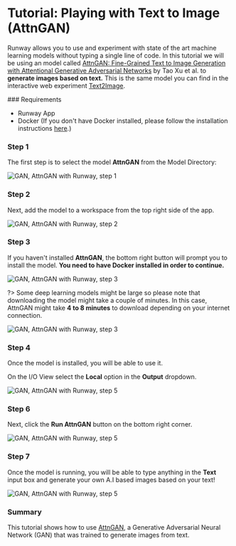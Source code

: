 # Tutorial: Playing with Text to Image (AttnGAN)

Runway allows you to use and experiment with state of the art machine learning models without typing a single line of code. In this tutorial we will be using an model called [AttnGAN: Fine-Grained Text to Image Generation with Attentional Generative Adversarial Networks](https://github.com/taoxugit/AttnGAN/) by Tao Xu et al. to **generate images based on text.** This is the same model you can find in the interactive web experiment [Text2Image](https://t2i.cvalenzuelab.com/).


### Requirements

- Runway App
- Docker (If you don't have Docker installed, please follow the installation instructions [here](/getting-started/docker).)


### Step 1

The first step is to select the model **AttnGAN** from the Model Directory:

![GAN, AttnGAN with Runway, step 1](https://runway.nyc3.digitaloceanspaces.com/documentation/0.2.0/attn00.jpg)

### Step 2

Next, add the model to a workspace from the top right side of the app.

![GAN, AttnGAN with Runway, step 2](https://runway.nyc3.digitaloceanspaces.com/documentation/0.2.0/attn01.jpg)

### Step 3

If you haven't installed **AttnGAN**, the bottom right button will prompt you to install the model.  **You need to have Docker installed in order to continue.**

![GAN, AttnGAN with Runway, step 3](https://runway.nyc3.digitaloceanspaces.com/documentation/0.2.0/attn02.jpg)


?> Some deep learning models might be large so please note that downloading the model might take a couple of minutes. In this case, AttnGAN might take **4 to 8 minutes** to download depending on your internet connection.

![GAN, AttnGAN with Runway, step 3](https://runway.nyc3.digitaloceanspaces.com/documentation/0.2.0/attn03.jpg)

### Step 4

Once the model is installed, you will be able to use it.

On the I/O View select the **Local** option in the **Output** dropdown.

![GAN, AttnGAN with Runway, step 5](https://runway.nyc3.digitaloceanspaces.com/documentation/0.2.0/attn05.jpg)


### Step 6

Next, click the **Run AttnGAN** button on the bottom right corner.

![GAN, AttnGAN with Runway, step 5](https://runway.nyc3.digitaloceanspaces.com/documentation/0.2.0/attn06.jpg)


### Step 7

Once the model is running, you will be able to type anything in the **Text** input box and generate your own A.I based images based on your text!

![GAN, AttnGAN with Runway, step 5](https://runway.nyc3.digitaloceanspaces.com/documentation/0.2.0/attn07.jpg)


### Summary

This tutorial shows how to use [AttnGAN](https://github.com/taoxugit/AttnGAN/), a Generative Adversarial Neural Network (GAN) that was trained to generate images from text.
